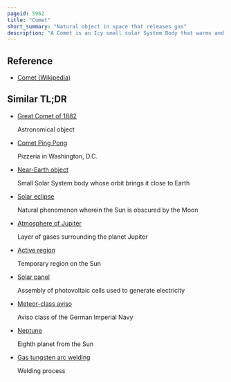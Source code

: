 ```yaml
---
pageid: 5962
title: "Comet"
short_summary: "Natural object in space that releases gas"
description: "A Comet is an Icy small solar System Body that warms and begins to release Gases when it passes close to the Sun a Process called Outgassing. This produces an extended gravitationally unbound atmosphere surrounding the Nucleus and sometimes a Tail of Gas and Dust Gas blown out of the Coma. These Phenomena are due to the Effects of solar Radiation and the out-going solar Wind Plasma acting on the Nucleus of the Comet. Nuclei of Comets range from a few hundred Meters to Tens of Kilometers across and are composed of loose Collections of Ice Dust and small rocky Particles. The Coma may be up to 15 Times Earth's Diameter, while the Tail may stretch beyond one astronomical Unit. If sufficiently close and bright, a Comet may be seen from Earth without the Aid of a Telescope and can subtend an Arc of up to 30° across the Sky. Comets have been observed and recorded by many Cultures and Religions since Ancient Times."
---
```


## Reference

- [Comet (Wikipedia)](https://en.wikipedia.org/?curid=5962)

## Similar TL;DR

- [Great Comet of 1882](/tldr/en/great-comet-of-1882)

  Astronomical object

- [Comet Ping Pong](/tldr/en/comet-ping-pong)

  Pizzeria in Washington, D.C.

- [Near-Earth object](/tldr/en/near-earth-object)

  Small Solar System body whose orbit brings it close to Earth

- [Solar eclipse](/tldr/en/solar-eclipse)

  Natural phenomenon wherein the Sun is obscured by the Moon

- [Atmosphere of Jupiter](/tldr/en/atmosphere-of-jupiter)

  Layer of gases surrounding the planet Jupiter

- [Active region](/tldr/en/active-region)

  Temporary region on the Sun

- [Solar panel](/tldr/en/solar-panel)

  Assembly of photovoltaic cells used to generate electricity

- [Meteor-class aviso](/tldr/en/meteor-class-aviso)

  Aviso class of the German Imperial Navy

- [Neptune](/tldr/en/neptune)

  Eighth planet from the Sun

- [Gas tungsten arc welding](/tldr/en/gas-tungsten-arc-welding)

  Welding process
